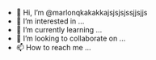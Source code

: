 - 👋 Hi, I’m @marlonqkakakkajsjsjsjssjjsjjs
- 👀 I’m interested in ...
- 🌱 I’m currently learning ...
- 💞️ I’m looking to collaborate on ...
- 📫 How to reach me ...

<!---
marlonqkakakkajsjsjsjssjjsjjs/marlonqkakakkajsjsjsjssjjsjjs is a ✨ special ✨ repository because its `README.md` (this file) appears on your GitHub profile.
You can click the Preview link to take a look at your changes.
--->
